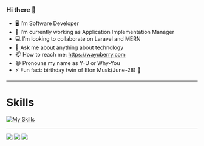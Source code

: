 ### Hi there 👋
 
- 🖥 I’m Software Developer
- 🌱 I’m currently working as Application Implementation Manager
- 💻 I’m looking to collaborate on Laravel and MERN
- 💬 Ask me about anything about technology
- 📫 How to reach me: https://wayuberry.com
- 😄 Pronouns my name as Y-U or Why-You
- ⚡ Fun fact: birthday twin of Elon Musk(June-28) 🤣

<hr/>
  <h1>Skills</h1>
  
[![My Skills](https://skillicons.dev/icons?i=html,css,bootstrap,tailwind,js,react,express,mongodb,jquery,php,laravel,mysql,c,python,cpp,java,git,github,linux,vscode)](https://skillicons.dev)
 
<hr/>

![](http://github-profile-summary-cards.vercel.app/api/cards/profile-details?username=hayberry&theme=github_dark)    ![](http://github-profile-summary-cards.vercel.app/api/cards/repos-per-language?username=hayberry&theme=github_dark)   ![](http://github-profile-summary-cards.vercel.app/api/cards/productive-time?username=hayberry&theme=github_dark&utcOffset=3)



